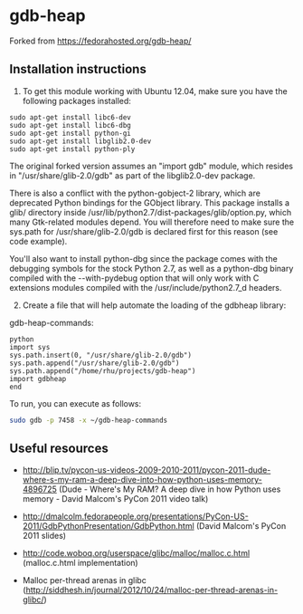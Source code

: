 gdb-heap
========

Forked from https://fedorahosted.org/gdb-heap/

Installation instructions
-------------------------
1. To get this module working with Ubuntu 12.04, make sure you have the following packages installed:

```
sudo apt-get install libc6-dev
sudo apt-get install libc6-dbg
sudo apt-get install python-gi
sudo apt-get install libglib2.0-dev
sudo apt-get install python-ply
```

The original forked version assumes an "import gdb" module, which resides in
"/usr/share/glib-2.0/gdb" as part of the libglib2.0-dev package.

There is also a conflict with the python-gobject-2 library, which are deprecated
Python bindings for the GObject library.  This package installs a glib/
directory inside /usr/lib/python2.7/dist-packages/glib/option.py, which many
Gtk-related modules depend.  You will therefore need to make sure the sys.path
for /usr/share/glib-2.0/gdb is declared first for this reason (see code
example).

You'll also want to install python-dbg since the package comes with the
debugging symbols for the stock Python 2.7, as well as a python-dbg binary
compiled with the --with-pydebug option that will only work with C extensions
modules compiled with the /usr/include/python2.7_d headers.

2. Create a file that will help automate the loading of the gdbheap library:

gdb-heap-commands:

```
python
import sys
sys.path.insert(0, "/usr/share/glib-2.0/gdb")
sys.path.append("/usr/share/glib-2.0/gdb")
sys.path.append("/home/rhu/projects/gdb-heap")
import gdbheap
end
```

To run, you can execute as follows:

```bash
sudo gdb -p 7458 -x ~/gdb-heap-commands
```

Useful resources
----------------

 * http://blip.tv/pycon-us-videos-2009-2010-2011/pycon-2011-dude-where-s-my-ram-a-deep-dive-into-how-python-uses-memory-4896725 (Dude - Where's My RAM?  A deep dive in how Python uses memory - David Malcom's PyCon 2011 video talk)

 * http://dmalcolm.fedorapeople.org/presentations/PyCon-US-2011/GdbPythonPresentation/GdbPython.html (David Malcom's PyCon 2011 slides)

 * http://code.woboq.org/userspace/glibc/malloc/malloc.c.html (malloc.c.html implementation)

 * Malloc per-thread arenas in glibc (http://siddhesh.in/journal/2012/10/24/malloc-per-thread-arenas-in-glibc/)
